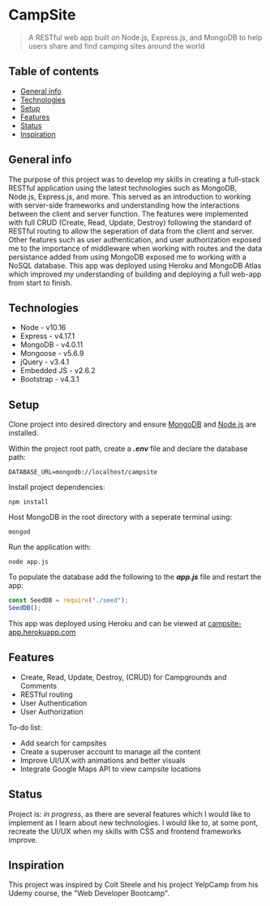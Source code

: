 # CampSite

> A RESTful web app built on Node.js, Express.js, and MongoDB to help users share and find camping sites around the world

## Table of contents

- [General info](#general-info)
- [Technologies](#technologies)
- [Setup](#setup)
- [Features](#features)
- [Status](#status)
- [Inspiration](#inspiration)

## General info

The purpose of this project was to develop my skills in creating a full-stack RESTful application using the latest technologies such as MongoDB, Node.js, Express.js, and more. This served as an introduction to working with server-side frameworks and understanding how the interactions between the client and server function. The features were implemented with full CRUD (Create, Read, Update, Destroy) following the standard of RESTful routing to allow the seperation of data from the client and server. Other features such as user authentication, and user authorization exposed me to the importance of middleware when working with routes and the data persistance added from using MongoDB exposed me to working with a NoSQL database. This app was deployed using Heroku and MongoDB Atlas which improved my understanding of building and deploying a full web-app from start to finish.

## Technologies

- Node - v10.16
- Express - v4.17.1
- MongoDB - v4.0.11
- Mongoose - v5.6.9
- jQuery - v3.4.1
- Embedded JS - v2.6.2
- Bootstrap - v4.3.1

## Setup

Clone project into desired directory and ensure [MongoDB](https://www.mongodb.com/download-center/community) and [Node.js](https://nodejs.org/en/download/) are installed.

Within the project root path, create a **_.env_** file and declare the database path:

```
DATABASE_URL=mongodb://localhost/campsite
```

Install project dependencies:

```
npm install
```

Host MongoDB in the root directory with a seperate terminal using:

```
mongod
```

Run the application with:

```
node app.js
```

To populate the database add the following to the **_app.js_** file and restart the app:

```javascript
const SeedDB = require("./seed");
SeedDB();
```

This app was deployed using Heroku and can be viewed at [campsite-app.herokuapp.com](https://campsite-app.herokuapp.com/)

## Features

- Create, Read, Update, Destroy, (CRUD) for Campgrounds and Comments
- RESTful routing
- User Authentication
- User Authorization

To-do list:

- Add search for campsites
- Create a superuser account to manage all the content
- Improve UI/UX with animations and better visuals
- Integrate Google Maps API to view campsite locations

## Status

Project is: _in progress_, as there are several features which I would like to implement as I learn about new technologies. I would like to, at some pont, recreate the UI/UX when my skills with CSS and frontend frameworks improve.

## Inspiration

This project was inspired by Colt Steele and his project YelpCamp from his Udemy course, the "Web Developer Bootcamp".
